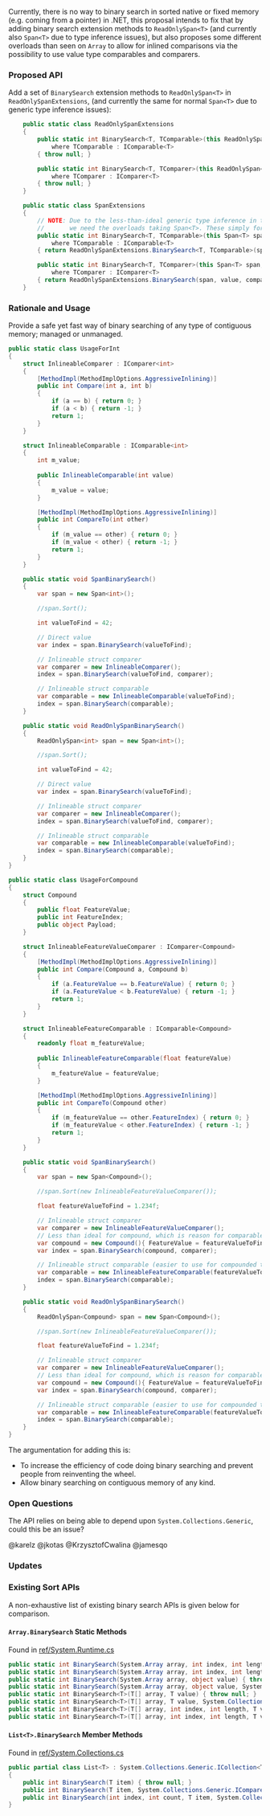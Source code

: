 Currently, there is no way to binary search in sorted native or fixed memory (e.g. coming from a pointer) in .NET, this proposal intends to fix that by adding binary search extension methods to `ReadOnlySpan<T>` (and currently also `Span<T>` due to type inference issues), but also proposes some different overloads than seen on `Array` to allow for inlined comparisons via the possibility to use value type comparables and comparers.

### Proposed API
Add a set of `BinarySearch` extension methods to `ReadOnlySpan<T>` in `ReadOnlySpanExtensions`, 
(and currently the same for normal `Span<T>` due to generic type inference issues):
```csharp
    public static class ReadOnlySpanExtensions
    {
        public static int BinarySearch<T, TComparable>(this ReadOnlySpan<T> span, TComparable comparable) 
            where TComparable : IComparable<T> 
        { throw null; }

        public static int BinarySearch<T, TComparer>(this ReadOnlySpan<T> span, T value, TComparer comparer) 
            where TComparer : IComparer<T>
        { throw null; }
    }

    public static class SpanExtensions
    {
        // NOTE: Due to the less-than-ideal generic type inference in the face of implicit conversions,
        //       we need the overloads taking Span<T>. These simply forward to ReadOnlySpanExtensions.
        public static int BinarySearch<T, TComparable>(this Span<T> span, TComparable comparable) 
            where TComparable : IComparable<T> 
        { return ReadOnlySpanExtensions.BinarySearch<T, TComparable>(span, comparable); }

        public static int BinarySearch<T, TComparer>(this Span<T> span, T value, TComparer comparer) 
            where TComparer : IComparer<T>
        { return ReadOnlySpanExtensions.BinarySearch(span, value, comparer); }
    }
```

### Rationale and Usage
Provide a safe yet fast way of binary searching of any type of contiguous memory; managed or unmanaged.

```csharp
public static class UsageForInt
{
    struct InlineableComparer : IComparer<int>
    {
        [MethodImpl(MethodImplOptions.AggressiveInlining)]
        public int Compare(int a, int b)
        {
            if (a == b) { return 0; }
            if (a < b) { return -1; }
            return 1;
        }
    }

    struct InlineableComparable : IComparable<int>
    {
        int m_value;
        
        public InlineableComparable(int value)
        {
            m_value = value;
        }

        [MethodImpl(MethodImplOptions.AggressiveInlining)]
        public int CompareTo(int other)
        {
            if (m_value == other) { return 0; }
            if (m_value < other) { return -1; }
            return 1;
        }
    }

    public static void SpanBinarySearch()
    {
        var span = new Span<int>();

        //span.Sort();

        int valueToFind = 42;

        // Direct value
        var index = span.BinarySearch(valueToFind);

        // Inlineable struct comparer
        var comparer = new InlineableComparer();
        index = span.BinarySearch(valueToFind, comparer);

        // Inlineable struct comparable
        var comparable = new InlineableComparable(valueToFind);
        index = span.BinarySearch(comparable);
    }

    public static void ReadOnlySpanBinarySearch()
    {
        ReadOnlySpan<int> span = new Span<int>();

        //span.Sort();

        int valueToFind = 42;

        // Direct value
        var index = span.BinarySearch(valueToFind);

        // Inlineable struct comparer
        var comparer = new InlineableComparer();
        index = span.BinarySearch(valueToFind, comparer);

        // Inlineable struct comparable
        var comparable = new InlineableComparable(valueToFind);
        index = span.BinarySearch(comparable);
    }
}

public static class UsageForCompound
{
    struct Compound
    {
        public float FeatureValue;
        public int FeatureIndex;
        public object Payload;
    }

    struct InlineableFeatureValueComparer : IComparer<Compound>
    {
        [MethodImpl(MethodImplOptions.AggressiveInlining)]
        public int Compare(Compound a, Compound b)
        {
            if (a.FeatureValue == b.FeatureValue) { return 0; }
            if (a.FeatureValue < b.FeatureValue) { return -1; }
            return 1;
        }
    }

    struct InlineableFeatureComparable : IComparable<Compound>
    {
        readonly float m_featureValue;
        
        public InlineableFeatureComparable(float featureValue)
        {
            m_featureValue = featureValue;
        }

        [MethodImpl(MethodImplOptions.AggressiveInlining)]
        public int CompareTo(Compound other)
        {
            if (m_featureValue == other.FeatureIndex) { return 0; }
            if (m_featureValue < other.FeatureIndex) { return -1; }
            return 1;
        }
    }

    public static void SpanBinarySearch()
    {
        var span = new Span<Compound>();

        //span.Sort(new InlineableFeatureValueComparer());

        float featureValueToFind = 1.234f;

        // Inlineable struct comparer
        var comparer = new InlineableFeatureValueComparer();
        // Less than ideal for compound, which is reason for comparable overload
        var compound = new Compound(){ FeatureValue = featureValueToFind };
        var index = span.BinarySearch(compound, comparer);

        // Inlineable struct comparable (easier to use for compounded type)
        var comparable = new InlineableFeatureComparable(featureValueToFind);
        index = span.BinarySearch(comparable);
    }

    public static void ReadOnlySpanBinarySearch()
    {
        ReadOnlySpan<Compound> span = new Span<Compound>();

        //span.Sort(new InlineableFeatureValueComparer());

        float featureValueToFind = 1.234f;

        // Inlineable struct comparer
        var comparer = new InlineableFeatureValueComparer();
        // Less than ideal for compound, which is reason for comparable overload
        var compound = new Compound(){ FeatureValue = featureValueToFind };
        var index = span.BinarySearch(compound, comparer);

        // Inlineable struct comparable (easier to use for compounded type)
        var comparable = new InlineableFeatureComparable(featureValueToFind);
        index = span.BinarySearch(comparable);
    }
}
```

The argumentation for adding this is:
 * To increase the efficiency of code doing binary searching and prevent people from reinventing the wheel.
 * Allow binary searching on contiguous memory of any kind.

### Open Questions
The API relies on being able to depend upon `System.Collections.Generic`, could this be an issue?

@karelz @jkotas @KrzysztofCwalina @jamesqo

### Updates


### Existing Sort APIs
A non-exhaustive list of existing binary search APIs is given below for comparison.

#### `Array.BinarySearch` Static Methods
Found in [ref/System.Runtime.cs](https://github.com/dotnet/corefx/blob/master/src/System.Runtime/ref/System.Runtime.cs)

```csharp
public static int BinarySearch(System.Array array, int index, int length, object value) { throw null; }
public static int BinarySearch(System.Array array, int index, int length, object value, System.Collections.IComparer comparer) { throw null; }
public static int BinarySearch(System.Array array, object value) { throw null; }
public static int BinarySearch(System.Array array, object value, System.Collections.IComparer comparer) { throw null; }
public static int BinarySearch<T>(T[] array, T value) { throw null; }
public static int BinarySearch<T>(T[] array, T value, System.Collections.Generic.IComparer<T> comparer) { throw null; }
public static int BinarySearch<T>(T[] array, int index, int length, T value) { throw null; }
public static int BinarySearch<T>(T[] array, int index, int length, T value, System.Collections.Generic.IComparer<T> comparer) { throw null; }
```

#### `List<T>.BinarySearch` Member Methods
Found in [ref/System.Collections.cs](https://github.com/dotnet/corefx/blob/master/src/System.Collections/ref/System.Collections.cs)

```csharp
public partial class List<T> : System.Collections.Generic.ICollection<T>, System.Collections.Generic.IEnumerable<T>, System.Collections.Generic.IList<T>, System.Collections.Generic.IReadOnlyCollection<T>, System.Collections.Generic.IReadOnlyList<T>, System.Collections.ICollection, System.Collections.IEnumerable, System.Collections.IList
{
    public int BinarySearch(T item) { throw null; }
    public int BinarySearch(T item, System.Collections.Generic.IComparer<T> comparer) { throw null; }
    public int BinarySearch(int index, int count, T item, System.Collections.Generic.IComparer<T> comparer) { throw null; }
}
```
